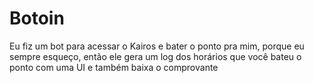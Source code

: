 # Botoin
Eu fiz um bot para acessar o Kairos e bater o ponto pra mim, porque eu sempre esqueço, então ele gera um log dos horários que você bateu o ponto com uma UI e também baixa o comprovante
